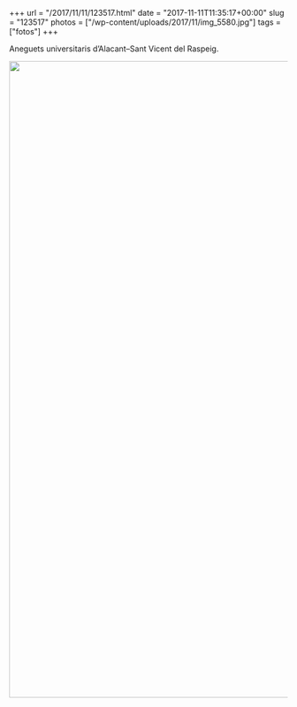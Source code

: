 +++
url = "/2017/11/11/123517.html"
date = "2017-11-11T11:35:17+00:00"
slug = "123517"
photos = ["/wp-content/uploads/2017/11/img_5580.jpg"]
tags = ["fotos"]
+++

Aneguets universitaris d’Alacant–Sant Vicent del Raspeig.

<img src="/wp-content/uploads/2017/11/img_5580.jpg" height="1151" class="wp-image-583" width="2048">

